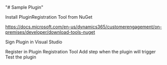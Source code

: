 "# Sample Plugin" 

Install PluginRegistration Tool from NuGet

https://docs.microsoft.com/en-us/dynamics365/customerengagement/on-premises/developer/download-tools-nuget

Sign Plugin in Visual Studio

Register in Plugin Registration Tool
Add step when the plugin will trigger
Test the plugin

